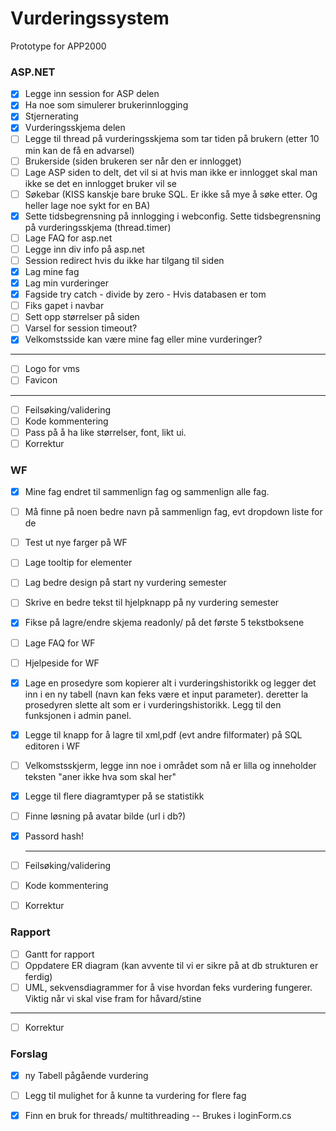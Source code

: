 # Vurderingssystem
Prototype for APP2000

### ASP.NET
- [x] Legge inn session for ASP delen
- [x] Ha noe som simulerer brukerinnlogging
- [x] Stjernerating
- [x] Vurderingsskjema delen   
- [ ]  Legge til thread på vurderingsskjema som tar tiden på brukern (etter 10 min kan de få en advarsel)
- [ ]  Brukerside (siden brukeren ser når den er innlogget)
- [ ] Lage ASP siden to delt, det vil si at hvis man ikke er innlogget skal man ikke se det en innlogget bruker vil se
- [ ] Søkebar (KISS kanskje bare bruke SQL. Er ikke så mye å søke etter. Og heller lage noe sykt for en BA)
- [x] Sette tidsbegrensning på innlogging i webconfig. Sette tidsbegrensning på vurderingsskjema (thread.timer)
- [ ] Lage FAQ for asp.net
- [ ] Legge inn div info på asp.net
- [ ] Session redirect hvis du ikke har tilgang til siden
- [x] Lag mine fag
- [x] Lag min vurderinger
- [x] Fagside try catch - divide by zero - Hvis databasen er tom
- [ ] Fiks gapet i navbar
- [ ] Sett opp størrelser på siden
- [ ] Varsel for session timeout?
- [X] Velkomstsside kan være mine fag eller mine vurderinger?

***
- [ ] Logo for vms
- [ ] Favicon
*** 
  

- [ ] Feilsøking/validering
- [ ] Kode kommentering
- [ ] Pass på å ha like størrelser, font, likt ui.
- [ ] Korrektur

### WF
- [x] Mine fag endret til sammenlign fag og sammenlign alle fag.
- [ ] Må finne på noen bedre navn på sammenlign fag, evt dropdown liste for de
- [ ] Test ut nye farger på WF
- [ ] Lage tooltip for elementer
- [ ] Lag bedre design på start ny vurdering semester
- [ ] Skrive en bedre tekst til hjelpknapp på ny vurdering semester
- [x] Fikse på lagre/endre skjema readonly/ på det første 5 tekstboksene
- [ ] Lage FAQ for WF
- [ ] Hjelpeside for WF
- [x] Lage en prosedyre som kopierer alt i vurderingshistorikk og legger det inn i en ny tabell (navn kan feks være et input parameter). deretter la prosedyren slette alt som er i vurderingshistorikk. Legg til den funksjonen i admin panel. 
- [x] Legge til knapp for å lagre til xml,pdf (evt andre filformater) på SQL editoren i WF
- [ ] Velkomstsskjerm, legge inn noe i området som nå er lilla og inneholder teksten "aner ikke hva som skal her"
- [x] Legge til flere diagramtyper på se statistikk
- [ ] Finne løsning på avatar bilde (url i db?)
- [x] Passord hash!
  
  ***
- [ ] Feilsøking/validering
- [ ] Kode kommentering
- [ ] Korrektur

### Rapport
- [ ] Gantt for rapport
- [ ] Oppdatere ER diagram (kan avvente til vi er sikre på at db strukturen er ferdig)
- [ ] UML, sekvensdiagrammer for å vise hvordan feks vurdering fungerer. Viktig når vi skal vise fram for håvard/stine  
***
- [ ] Korrektur
  
  
  


### Forslag
- [x] ny Tabell pågående vurdering
- [ ] Legg til mulighet for å kunne ta vurdering for flere fag
- [x] Finn en bruk for threads/ multithreading -- Brukes i loginForm.cs

